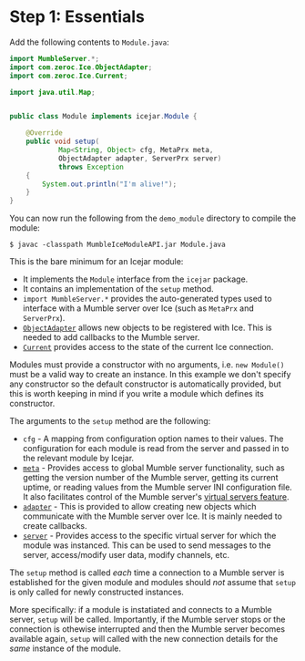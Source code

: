 # Step 1: Essentials

Add the following contents to `Module.java`:

```java
import MumbleServer.*;
import com.zeroc.Ice.ObjectAdapter;
import com.zeroc.Ice.Current;

import java.util.Map;


public class Module implements icejar.Module {

    @Override
    public void setup(
            Map<String, Object> cfg, MetaPrx meta,
            ObjectAdapter adapter, ServerPrx server)
            throws Exception
    {
        System.out.println("I'm alive!");
    }
}
```

You can now run the following from the `demo_module` directory to compile
the module:

```shell
$ javac -classpath MumbleIceModuleAPI.jar Module.java
```

This is the bare minimum for an Icejar module:

* It implements the `Module` interface from the `icejar` package.
* It contains an implementation of the `setup` method.
* `import MumbleServer.*` provides the auto-generated types used to interface
  with a Mumble server over Ice (such as `MetaPrx` and `ServerPrx`).
* [`ObjectAdapter`](https://doc.zeroc.com/api/ice/3.7/java/com/zeroc/Ice/ObjectAdapter.html)
  allows new objects to be registered with Ice. This is needed to add callbacks
  to the Mumble server.
* [`Current`](https://doc.zeroc.com/api/ice/3.7/java/com/zeroc/Ice/Current.html)
  provides access to the state of the current Ice connection.

Modules must provide a constructor with no arguments, i.e. `new Module()` must
be a valid way to create an instance. In this example we don't specify any
constructor so the default constructor is automatically provided, but this is
worth keeping in mind if you write a module which defines its constructor.

The arguments to the `setup` method are the following:
* `cfg` - A mapping from configuration option names to their values. The
  configuration for each module is read from the server and passed in to the
  relevant module by Icejar.
* [`meta`](../ice-generated/MumbleServer/MetaPrx.html) - Provides access to global Mumble server functionality, such as
  getting the version number of the Mumble server, getting its current uptime,
  or reading values from the Mumble server INI configuration file. It also
  facilitates control of the Mumble server's
  [virtual servers feature](https://wiki.mumble.info/wiki/FAQ/English#Can_I_run_multiple_servers_on_one_host.3F).
* [`adapter`](https://doc.zeroc.com/api/ice/3.7/java/com/zeroc/Ice/ObjectAdapter.html) - This is provided to allow creating new objects which communicate
  with the Mumble server over Ice. It is mainly needed to create callbacks.
* [`server`](../ice-generated/MumbleServer/ServerPrx.html) - Provides access to the specific virtual server for which the
  module was instanced. This can be used to send messages to the server,
  access/modify user data, modify channels, etc.

The `setup` method is called _each_ time a connection to a Mumble server is
established for the given module and modules should _not_ assume that `setup`
is only called for newly constructed instances.

More specifically: if a module is instatiated and connects to a Mumble server,
`setup` will be called. Importantly, if the Mumble server stops or the
connection is othewise interrupted and then the Mumble server becomes available
again, `setup` will called with the new connection details for the _same_
instance of the module.

